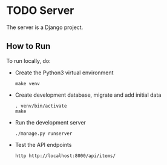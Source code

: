# TODO Server

The server is a Django project.

## How to Run

To run locally, do:

- Create the Python3 virtual environment
  ```shell
  make venv
  ```

- Create development database, migrate and add initial data
  ```shell
  . venv/bin/activate
  make
  ```

- Run the development server
  ```shell
  ./manage.py runserver
  ```

- Test the API endpoints
  ```shell
  http http://localhost:8000/api/items/
  ```
